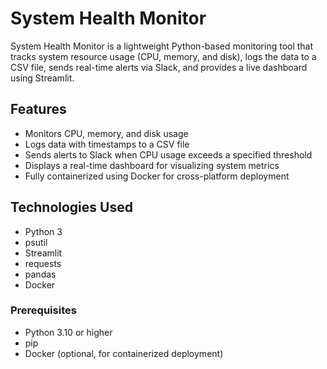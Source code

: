 # System Health Monitor

System Health Monitor is a lightweight Python-based monitoring tool that tracks system resource usage (CPU, memory, and disk), logs the data to a CSV file, sends real-time alerts via Slack, and provides a live dashboard using Streamlit.

## Features

- Monitors CPU, memory, and disk usage
- Logs data with timestamps to a CSV file
- Sends alerts to Slack when CPU usage exceeds a specified threshold
- Displays a real-time dashboard for visualizing system metrics
- Fully containerized using Docker for cross-platform deployment

## Technologies Used

- Python 3
- psutil
- Streamlit
- requests
- pandas
- Docker

### Prerequisites

- Python 3.10 or higher
- pip
- Docker (optional, for containerized deployment)
